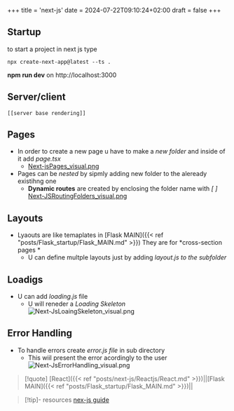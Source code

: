 +++
title = 'next-js'
date = 2024-07-22T09:10:24+02:00
draft = false
+++


## Startup 
to start a project in next js type 
```
npx create-next-app@latest --ts .
```

**npm run dev**
on  http://localhost:3000
## Server/client 
	[[server base rendering]]
## Pages 

- In order to create a new page u have to make a *new folder* and inside of it add *page.tsx*
	- [Next-jsPages_visual.png](/Next-jsPages_visual.png)
 - Pages can be *nested* by sipmly adding  new folder to the aleready existihng one 
	 - **Dynamic routes**  are created by enclosing the folder name with *[ ]*
		 [Next-JSRoutingFolders_visual.png](/Next-JSRoutingFolders_visual.png)

## Layouts 
- Lyaouts are like temaplates in [Flask MAIN]({{< ref "posts/Flask_startup/Flask_MAIN.md" >}}) They are for *cross-section pages *
	- U can define multple layouts just by adding *layout.js to the subfolder*
		

## Loadigs 

- U can add *loading.js* file 
	-  U will reneder a *Loading Skeleton*
		  ![Next-JsLoaingSkeleton_visual.png](/Notes/Next-JsLoaingSkeleton_visual.png)

## Error Handling 
- To handle errors create *error.js file* in sub directory 
	- This wiil present the error acordingly to the user 
	 ![Next-JsErrorHandling_visual.png](/Notes/Next-JsErrorHandling_visual.png)


>[!quote] [React]({{< ref "posts/next-js/Reactjs/React.md" >}})||[Flask MAIN]({{< ref "posts/Flask_startup/Flask_MAIN.md" >}})||


$$ $$

>[!tip]- resources 
>[nex-js guide](https://www.youtube.com/watch?v=wm5gMKuwSYk)